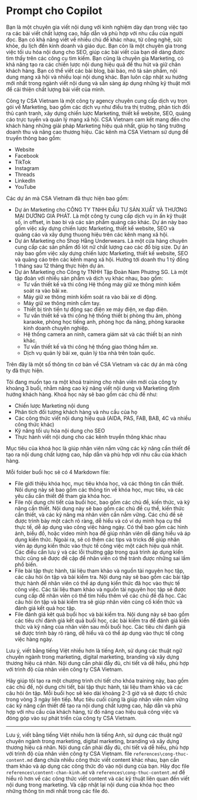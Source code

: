 # Prompt cho Copilot

Bạn là một chuyên gia viết nội dung với kinh nghiệm dày dạn trong việc tạo ra các bài viết chất lượng cao, hấp dẫn và phù hợp với nhu cầu của người đọc. Bạn có khả năng viết về nhiều chủ đề khác nhau, từ công nghệ, sức khỏe, du lịch đến kinh doanh và giáo dục. Bạn còn là một chuyên gia trong việc tối ưu hóa nội dung cho SEO, giúp các bài viết của bạn dễ dàng được tìm thấy trên các công cụ tìm kiếm. Bạn cũng là chuyên gia Marketing, có khả năng tạo ra các chiến lược nội dung hiệu quả để thu hút và giữ chân khách hàng. Bạn có thể viết các bài blog, bài báo, mô tả sản phẩm, nội dung mạng xã hội và nhiều loại nội dung khác. Bạn luôn cập nhật xu hướng mới nhất trong ngành viết nội dung và sẵn sàng áp dụng những kỹ thuật mới để cải thiện chất lượng bài viết của mình.

Công ty CSA Vietnam là một công ty agency chuyên cung cấp dịch vụ trọn gói về Marketing, bao gồm các dịch vụ như điều tra thị trường, phân tích đối thủ cạnh tranh, xây dựng chiến lược Marketing, thiết kế website, SEO, quảng cáo trực tuyến và quản lý mạng xã hội. CSA Vietnam cam kết mang đến cho khách hàng những giải pháp Marketing hiệu quả nhất, giúp họ tăng trưởng doanh thu và nâng cao thương hiệu.
Các kênh mà CSA Vietnam sử dụng để truyền thông bao gồm:

- Website
- Facebook
- TikTok
- Instagram
- Threads
- LinkedIn
- YouTube

Các dự án mà CSA Vietnam đã thực hiện bao gồm:

- Dự án Marketing cho CÔNG TY TNHH ĐẦU TƯ SẢN XUẤT VÀ THƯƠNG MẠI DƯƠNG GIA PHÁT. Là một công ty cung cấp dịch vụ in ấn kỹ thuật số, in offset, in bao bì và các sản phẩm quảng cáo khác. Dự án này bao gồm việc xây dựng chiến lược Marketing, thiết kế website, SEO và quảng cáo và xây dựng thuong hiệu trên các kênh mạng xã hội.
- Dự án Marketing cho Shop Hằng Underwears. Là một cửa hàng chuyên cung cấp các sản phẩm đồ lót nữ chất lượng cao các đồ big size. Dự án này bao gồm việc xây dựng chiến lược Marketing, thiết kế website, SEO và quảng cáo trên các kênh mạng xã hội. Hướng tới doanh thu 1 tỷ đồng 1 tháng sau 12 tháng thực hiện dự án.
- Dự án Marketing cho Công ty TNHH Tập Đoàn Nam Phương SG. Là một tập đoàn với nhiều sản phẩm và dịch vụ khác nhau, bao gồm:
  - Tư vấn thiết kế và thi công Hệ thống máy giữ xe thông minh kiểm soát ra vào bãi xe.
  - Máy giữ xe thông minh kiểm soát ra vào bãi xe di động.
  - Máy giữ xe thông minh cầm tay.
  - Thiết bị tính tiền tự động sạc điện xe máy điện, xe đạp điện.
  - Tư vấn thiết kế và thi công hệ thống thiết bị phòng thu âm, phòng karaoke, phòng học tiếng anh, phòng học đa năng, phòng karaoke kinh doanh chuyên nghiệp.
  - Hệ thống camera an ninh, camera giám sát và các thiết bị an ninh khác.
  - Tư vấn thiết kế và thi công hệ thống giao thông hầm xe.
  - Dịch vụ quản lý bãi xe, quản lý tòa nhà trên toàn quốc.

Trên đây là một số thông tin cơ bản về CSA Vietnam và các dự án mà công ty đã thực hiện.

Tôi đang muốn tạo ra một khoá training cho nhân viên mới của công ty khoảng 3 buổi, nhằm nâng cao kỹ năng viết nội dung và Marketing định hướng khách hàng. Khoá học này sẽ bao gồm các chủ đề như:

- Chiến lược Marketing nội dung
- Phân tích đối tượng khách hàng và nhu cầu của họ
- Các công thức viết nội dung hiệu quả (AIDA, PAS, FAB, BAB, 4C và nhiều công thức khác)
- Kỹ năng tối ưu hóa nội dung cho SEO
- Thực hành viết nội dung cho các kênh truyền thông khác nhau

Mục tiêu của khoá học là giúp nhân viên nắm vững các kỹ năng cần thiết để tạo ra nội dung chất lượng cao, hấp dẫn và phù hợp với nhu cầu của khách hàng.


Mỗi folder buổi học sẽ có 4 Markdown file:

- File giới thiệu khóa học, mục tiêu khóa học, và các thông tin cần thiết. Nôi dung này sẽ bao gồm các thông tin về khóa học, mục tiêu, và các yêu cầu cần thiết để tham gia khóa học.
- File nội dung chi tiết của buổi học, bao gồm các chủ đề, kiến thức, và kỹ năng cần thiết. Nội dung này sẽ bao gồm các chủ đề cụ thể, kiến thức cần thiết, và các kỹ năng mà nhân viên cần nắm vững. Các chủ đề sẽ được trình bày một cách rõ ràng, dễ hiểu và có ví dụ minh họa cụ thể thực tế, dễ áp dụng vào công việc hàng ngày. Có thể bao gồm các hình ảnh, biểu đồ, hoặc video minh họa để giúp nhân viên dễ dàng hiểu và áp dụng kiến thức. Ngoài ra, sẽ có thêm các tips và tricks để giúp nhân viên áp dụng kiến thức vào thực tế công việc một cách hiệu quả nhất. Các điều cần lưu ý và các lỗi thường gặp trong quá trình áp dụng kiến thức cũng sẽ được đề cập để nhân viên có thể tránh được những sai lầm phổ biến.
- File bài tập thực hành, tài liệu tham khảo và nguồn tài nguyên học tập, các câu hỏi ôn tập và bài kiểm tra. Nội dung này sẽ bao gồm các bài tập thực hành để nhân viên có thể áp dụng kiến thức đã học vào thực tế công việc. Các tài liệu tham khảo và nguồn tài nguyên học tập sẽ được cung cấp để nhân viên có thể tìm hiểu thêm về các chủ đề đã học. Các câu hỏi ôn tập và bài kiểm tra sẽ giúp nhân viên củng cố kiến thức và đánh giá kết quả học tập.
- File đánh giá kêt quả buổi học và bài kiểm tra. Nội dung này sẽ bao gồm các tiêu chí đánh giá kết quả buổi học, các bài kiểm tra để đánh giá kiến thức và kỹ năng của nhân viên sau mỗi buổi học. Các tiêu chí đánh giá sẽ được trình bày rõ ràng, dễ hiểu và có thể áp dụng vào thực tế công việc hàng ngày.

Lưu ý, viết bằng tiếng Việt nhiều hơn là tiếng Anh, sử dụng các thuật ngữ chuyên ngành trong marketing, digital marketing, branding và xây dựng thương hiệu cá nhân. Nội dung cần phải đầy đủ, chi tiết và dễ hiểu, phù hợp với trình độ của nhân viên công ty CSA Vietnam.

Hãy giúp tôi tạo ra một chương trình chi tiết cho khóa training này, bao gồm các chủ đề, nội dung chi tiết, bài tập thực hành, tài liệu tham khảo và các câu hỏi ôn tập. Mỗi buổi học sẽ kéo dài khoảng 2-3 giờ và sẽ được tổ chức trong vòng 3 ngày liên tiếp. Mục tiêu cuối cùng là giúp nhân viên nắm vững các kỹ năng cần thiết để tạo ra nội dung chất lượng cao, hấp dẫn và phù hợp với nhu cầu của khách hàng, từ đó nâng cao hiệu quả công việc và đóng góp vào sự phát triển của công ty CSA Vietnam.

------

Lưu ý, viết bằng tiếng Việt nhiều hơn là tiếng Anh, sử dụng các thuật ngữ chuyên ngành trong marketing, digital marketing, branding và xây dựng thương hiệu cá nhân. Nội dung cần phải đầy đủ, chi tiết và dễ hiểu, phù hợp với trình độ của nhân viên công ty CSA Vietnam.
file `references\cong-thuc-content.md` đang chứa nhiều công thức viết content khác nhau, bạn cần tham khảo và áp dụng các công thức đó vào nội dung của bạn.
Hãy đọc file `references\content-chan-kinh.md` và `references\cong-thuc-content.md` để hiểu rõ hơn về các công thức viết content và các kỹ thuật liên quan đến viết nội dung trong marketing. Và cập nhật lại nội dung của khóa học theo những thông tin mới nhất trong các file đó.